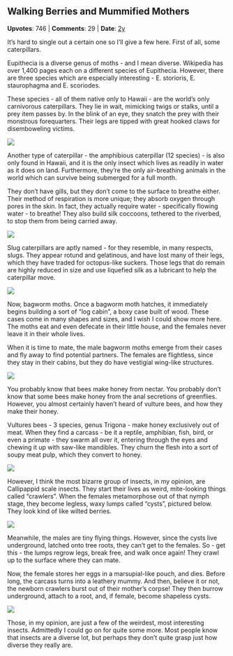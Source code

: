 ## Walking Berries and Mummified Mothers
    
**Upvotes**: 746 | **Comments**: 29 | **Date**: [2y](https://www.quora.com/What-is-the-coolest-grossest-weirdest-or-most-interesting-thing-you-know-about-a-certain-insect/answer/Gary-Meaney)

It’s hard to single out a certain one so I’ll give a few here. First of all, some caterpillars.

Eupithecia is a diverse genus of moths - and I mean diverse. Wikipedia has over 1,400 pages each on a different species of Eupithecia. However, there are three species which are especially interesting - E. storioris, E. staurophagma and E. scoriodes.

These species - all of them native only to Hawaii - are the world’s only carnivorous caterpillars. They lie in wait, mimicking twigs or stalks, until a prey item passes by. In the blink of an eye, they snatch the prey with their monstrous forequarters. Their legs are tipped with great hooked claws for disemboweling victims.

![](https://qph.fs.quoracdn.net/main-qimg-ea587276ff5c4f381df20ae0d11eab2c-lq)

Another type of caterpillar - the amphibious caterpillar (12 species) - is also only found in Hawaii, and it is the only insect which lives as readily in water as it does on land. Furthermore, they’re the only air-breathing animals in the world which can survive being submerged for a full month.

They don’t have gills, but they don’t come to the surface to breathe either. Their method of respiration is more unique; they absorb oxygen through pores in the skin. In fact, they actually require water - specifically flowing water - to breathe! They also build silk coccoons, tethered to the riverbed, to stop them from being carried away.

![](https://qph.fs.quoracdn.net/main-qimg-746f460c4c90ca698f4b63314fc506b0-lq)

Slug caterpillars are aptly named - for they resemble, in many respects, slugs. They appear rotund and gelatinous, and have lost many of their legs, which they have traded for octopus-like suckers. Those legs that do remain are highly reduced in size and use liquefied silk as a lubricant to help the caterpillar move.

![](https://qph.fs.quoracdn.net/main-qimg-9127d0f7139870a37852176587295092-lq)

Now, bagworm moths. Once a bagworm moth hatches, it immediately begins building a sort of “log cabin”, a boxy case built of wood. These cases come in many shapes and sizes, and I wish I could show more here. The moths eat and even defecate in their little house, and the females never leave it in their whole lives.

When it is time to mate, the male bagworm moths emerge from their cases and fly away to find potential partners. The females are flightless, since they stay in their cabins, but they do have vestigial wing-like structures.

![](https://qph.fs.quoracdn.net/main-qimg-19c3a76cfcede82ff94347f8c6daf8b0-lq)

You probably know that bees make honey from nectar. You probably don’t know that some bees make honey from the anal secretions of greenflies. However, you almost certainly haven’t heard of vulture bees, and how they make their honey.

Vultures bees - 3 species, genus Trigona - make honey exclusively out of meat. When they find a carcass - be it a reptile, amphibian, fish, bird, or even a primate - they swarm all over it, entering through the eyes and chewing it up with saw-like mandibles. They churn the flesh into a sort of soupy meat pulp, which they convert to honey.

![](https://qph.fs.quoracdn.net/main-qimg-7494cd447f777b47ee6b396d4046ca7e-lq)

However, I think the most bizarre group of insects, in my opinion, are Callipappid scale insects. They start their lives as weird, mite-looking things called “crawlers”. When the females metamorphose out of that nymph stage, they become legless, waxy lumps called “cysts”, pictured below. They look kind of like wilted berries.

![](https://qph.fs.quoracdn.net/main-qimg-370d02599197487b029bfddc3e910f91-lq)

Meanwhile, the males are tiny flying things. However, since the cysts live underground, latched onto tree roots, they can’t get to the females. So - get this - the lumps regrow legs, break free, and walk once again! They crawl up to the surface where they can mate.

Now, the female stores her eggs in a marsupial-like pouch, and dies. Before long, the carcass turns into a leathery mummy. And then, believe it or not, the newborn crawlers burst out of their mother’s corpse! They then burrow underground, attach to a root, and, if female, become shapeless cysts.

![](https://qph.fs.quoracdn.net/main-qimg-c21e4a7b85b36806c899a50a12e71804-lq)

Those, in my opinion, are just a few of the weirdest, most interesting insects. Admittedly I could go on for quite some more. Most people know that insects are a diverse lot, but perhaps they don’t quite grasp just how diverse they really are.

